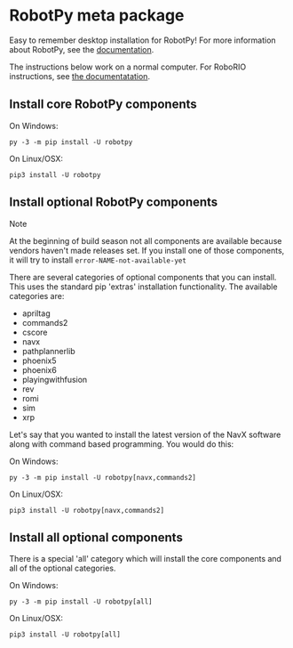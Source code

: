 RobotPy meta package
====================

Easy to remember desktop installation for RobotPy! For more information
about RobotPy, see the [documentation](https://robotpy.readthedocs.io).

The instructions below work on a normal computer. For RoboRIO instructions,
see [the documentatation](https://robotpy.readthedocs.io/en/stable/install/robot.html#install-robotpy).


Install core RobotPy components
-------------------------------

On Windows:

```
py -3 -m pip install -U robotpy
```

On Linux/OSX:

```
pip3 install -U robotpy
```

Install optional RobotPy components
-----------------------------------

> [!NOTE]
> At the beginning of build season not all components are available because
> vendors haven't made releases set. If you install one of those components,
> it will try to install `error-NAME-not-available-yet`

There are several categories of optional components that you can install. This
uses the standard pip 'extras' installation functionality. The available
categories are:

* apriltag
* commands2
* cscore
* navx
* pathplannerlib
* phoenix5
* phoenix6
* playingwithfusion
* rev
* romi
* sim
* xrp

Let's say that you wanted to install the latest version of the NavX software
along with command based programming. You would do this:

On Windows:

```
py -3 -m pip install -U robotpy[navx,commands2]
```

On Linux/OSX:

```
pip3 install -U robotpy[navx,commands2]
```

Install all optional components
-------------------------------

There is a special 'all' category which will install the core components
and all of the optional categories.

On Windows:

```
py -3 -m pip install -U robotpy[all]
```

On Linux/OSX:

```
pip3 install -U robotpy[all]
```
